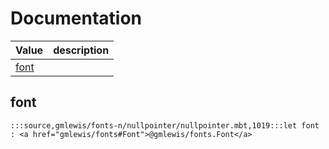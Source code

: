 # Documentation
|Value|description|
|---|---|
|[font](#font)||

## font

```moonbit
:::source,gmlewis/fonts-n/nullpointer/nullpointer.mbt,1019:::let font : <a href="gmlewis/fonts#Font">@gmlewis/fonts.Font</a>
```

